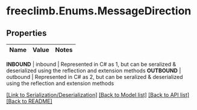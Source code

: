 # freeclimb.Enums.MessageDirection


## Properties

Name | Value | Notes
------------ | ------------- | -------------

**INBOUND** | inbound | Represented in C# as 1, but can be seralized & deserialized using the reflection and extension methods
**OUTBOUND** | outbound | Represented in C# as 2, but can be seralized & deserialized using the reflection and extension methods



[[Link to Serialization/Deserialization]](../README.md#documentation-for-serialization-deserialization) [[Back to Model list]](../README.md#documentation-for-models) [[Back to API list]](../README.md#documentation-for-api-endpoints) [[Back to README]](../README.md)



